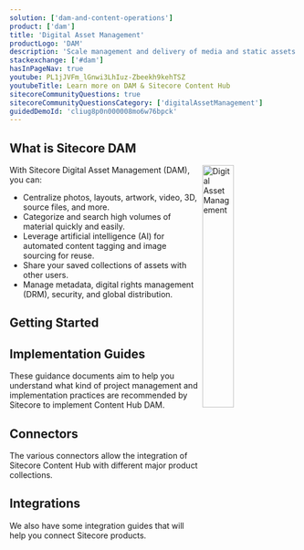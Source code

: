 ```yaml
---
solution: ['dam-and-content-operations']
product: ['dam']
title: 'Digital Asset Management'
productLogo: 'DAM'
description: 'Scale management and delivery of media and static assets'
stackexchange: ['#dam']
hasInPageNav: true
youtube: PL1jJVFm_lGnwi3LhIuz-Zbeekh9kehTSZ
youtubeTitle: Learn more on DAM & Sitecore Content Hub
sitecoreCommunityQuestions: true
sitecoreCommunityQuestionsCategory: ['digitalAssetManagement']
guidedDemoId: 'cliug8p0n000008mo6w76bpck'
---
```


## What is Sitecore DAM

<img src="/images/products/dam/complete-content-command.svg" alt="Digital Asset Management" width="33%" align="right" />
With Sitecore Digital Asset Management (DAM), you can:

- Centralize photos, layouts, artwork, video, 3D, source files, and more.
- Categorize and search high volumes of material quickly and easily.
- Leverage artificial intelligence (AI) for automated content tagging and image sourcing for reuse.
- Share your saved collections of assets with other users.
- Manage metadata, digital rights management (DRM), security, and global distribution.

## Getting Started

<Row columns={3}>
<Link title="User Documentation" link="https://doc.sitecore.com/ch/en/users/42/content-hub/index-en.html" />
<Link title="Cloud Development" link="https://doc.sitecore.com/ch/en/developers/42/cloud-dev/index-en.html" />
<Link title="API Reference" link="https://doc.sitecore.com/ch/en/developers/42/api-reference/index-en.html" />
</Row>

<VideoPromo youTubeId="s-xJIqfC38o" title="Using Content Hub DAM" description="Jason St-Cyr and Thomas Desmond show how the DevRel team at Sitecore is using Sitecore Content Hub to review the videos they publish." className="clear-both" />

## Implementation Guides

These guidance documents aim to help you understand what kind of project management and implementation practices are recommended by Sitecore to implement Content Hub DAM.
<Row columns={3}>

  <Article title="Project Management guidance deck" imageUrl="https://sitecorecontenthub.stylelabs.cloud/api/public/content/ed97a25f96fd47b28aa7b98b3905f88e?v=981d4f4c" link="https://sitecorecontenthub.stylelabs.cloud/api/public/content/3d0f15e8f0854dae93d8c250da2b2a01?v=ba3409eb" hideLinkText="true" />
  <Article title="Estimation guidance document" imageUrl="/images/file-excel-chdam-planning.webp" link="https://sitecorecontenthub.stylelabs.cloud/api/public/content/ffc87f540d414277b78b92955d2ba5aa?v=b57a14d0" hideLinkText="true" />
  <Article title="Pre-Implementation Questionaire" imageUrl="/images/file-word-chdam.webp" link="https://sitecorecontenthub.stylelabs.cloud/api/public/content/94eaa2c17f4641c0ae0ec59475b39a0c?v=011b199c" hideLinkText="true" />

</Row>

## Connectors

The various connectors allow the integration of Sitecore Content Hub with different major product collections.

<Row columns={2}>
<Article title="Sitecore Connect for Sitecore DAM" description="Sitecore Connect for Sitecore DAM allows users to browse, search and insert digital assets from Sitecore Content Hub directly within Sitecore's Content and Experience editing tools." link="https://doc.sitecore.com/xp/en/developers/connect-for-ch/50/connect-for-content-hub/sitecore-connect-for-content-hub---dam.html" />
<Article title="Sitecore Connect for Creative Cloud" description="Sitecore Connect for Creative Cloud is a powerful extension that connects Sitecore Content Hub with Adobe Creative Cloud tools and enables direct linking to stored assets." link="https://doc.sitecore.com/ch/en/users/content-hub/cloud-introduction.html" />
<Article title="Sitecore Connect for Salesforce" description="Sitecore Connect for Salesforce allows users to to include assets from Sitecore Content Hub in Salesforce Marketing Cloud Email App." link="https://doc.sitecore.com/ch/en/users/content-hub/cloud-overview.html" />
<Article title="Generic connectors" description="Several generic connectors (Drupal, Youtube, Wordpress that can be used as they are or customized to be used with similar products." link="https://doc.sitecore.com/ch/en/developers/latest/cloud-dev/connectors.html" />
</Row>

## Integrations

We also have some integration guides that will help you connect Sitecore products.
<Row columns={2}>

<Link title="Integrating Sitecore Content Hub with Sitecore Send" link="/learn/integrations/send-ch" />
<Link title="Integrating Sitecore Content Hub with Salesforce Marketing Cloud" link="https://doc.sitecore.com/ch/en/users/content-hub/integrate-with-sitecore--overview.html" />
</Row>

